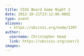 ```yaml
---
title: CSSS Board Game Night 2 
date: 2012-10-21T23:12:00.000Z
type: event
aliases:
  - https://ubccsss.org/node/1397
author:
  username: Christopher Head
  link: https://ubccsss.org/user/2
images:
---
```


